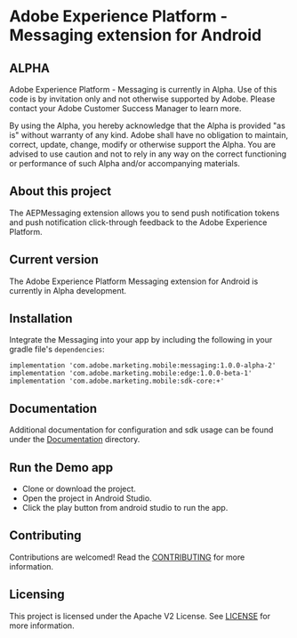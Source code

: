 # Adobe Experience Platform - Messaging extension for Android

## ALPHA
Adobe Experience Platform - Messaging is currently in Alpha. Use of this code is by invitation only and not otherwise supported by Adobe. Please contact your Adobe Customer Success Manager to learn more.

By using the Alpha, you hereby acknowledge that the Alpha is provided "as is" without warranty of any kind. Adobe shall have no obligation to maintain, correct, update, change, modify or otherwise support the Alpha. You are advised to use caution and not to rely in any way on the correct functioning or performance of such Alpha and/or accompanying materials.

## About this project
The AEPMessaging extension allows you to send push notification tokens and push notification click-through feedback to the Adobe Experience Platform.

## Current version
The Adobe Experience Platform Messaging extension for Android is currently in Alpha development.

## Installation
Integrate the Messaging into your app by including the following in your gradle file's `dependencies`:

```
implementation 'com.adobe.marketing.mobile:messaging:1.0.0-alpha-2'
implementation 'com.adobe.marketing.mobile:edge:1.0.0-beta-1'
implementation 'com.adobe.marketing.mobile:sdk-core:+'
```

## Documentation
Additional documentation for configuration and sdk usage can be found under the [Documentation](Documentation/README.md) directory.

## Run the Demo app
- Clone or download the project.
- Open the project in Android Studio.
- Click the play button from android studio to run the app.

## Contributing
Contributions are welcomed! Read the [CONTRIBUTING](.github/CONTRIBUTING.md) for more information.

## Licensing
This project is licensed under the Apache V2 License. See [LICENSE](LICENSE) for more information.
